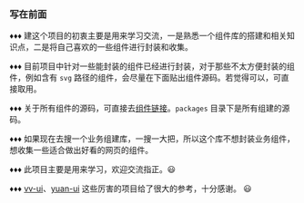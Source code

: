 ### 写在前面

&diams;&diams;&diams; 建这个项目的初衷主要是用来学习交流，一是熟悉一个组件库的搭建和相关知识点，二是将自己喜欢的一些组件进行封装和收集。

&diams;&diams;&diams; 目前项目中针对一些能封装的组件已经进行封装，对于那些不太方便封装的组件，例如含有 `svg` 路径的组件，会尽量在下面贴出组件源码。若觉得可以，可直接取用。

&diams;&diams;&diams; 关于所有组件的源码，可直接去[组件链接](http://www.cnblogs.com/sxdcgaq8080/p/7894828.html)。`packages` 目录下是所有组建的源码。

&diams;&diams;&diams; 如果现在去搜一个业务组建库，一搜一大把，所以这个库不想封装业务组件，想收集一些适合做出好看的网页的组件。

&diams;&diams;&diams; 此项目主要是用来学习，欢迎交流指正。😃

&diams;&diams;&diams; [vv-ui](https://vv-ui.github.io/VV-UI/#/)、[yuan-ui](https://github.com/xiaolannuoyi/yuan-ui) 这些厉害的项目给了很大的参考，十分感谢。 😃
